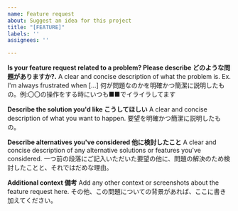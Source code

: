 ```yaml
---
name: Feature request
about: Suggest an idea for this project
title: "[FEATURE]"
labels: ''
assignees: ''

---
```


**Is your feature request related to a problem? Please describe どのような問題がありますか?.**
A clear and concise description of what the problem is. Ex. I'm always frustrated when [...]
何が問題なのかを明確かつ簡潔に説明したもの。例:〇〇の操作をする時にいつも■■でイライラしてます

**Describe the solution you'd like こうしてほしい**
A clear and concise description of what you want to happen.
要望を明確かつ簡潔に説明したもの。

**Describe alternatives you've considered 他に検討したこと**
A clear and concise description of any alternative solutions or features you've considered.
一つ前の段落にご記入いただいた要望の他に、問題の解決のため検討したことと、それではだめな理由。

**Additional context 備考**
Add any other context or screenshots about the feature request here.
その他、この問題についての背景があれば、ここに書き加えてください。
